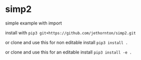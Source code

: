 # simp2
simple example with import

install with
``pip3 git+https://github.com/jethornton/simp2.git``

or clone and use this for non editable install
``pip3 install .``

or clone and use this for an editable install
``pip3 install -e .``

